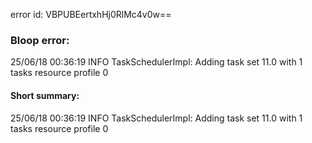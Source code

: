 error id: VBPUBEertxhHj0RlMc4v0w==
### Bloop error:

25/06/18 00:36:19 INFO TaskSchedulerImpl: Adding task set 11.0 with 1 tasks resource profile 0
#### Short summary: 

25/06/18 00:36:19 INFO TaskSchedulerImpl: Adding task set 11.0 with 1 tasks resource profile 0